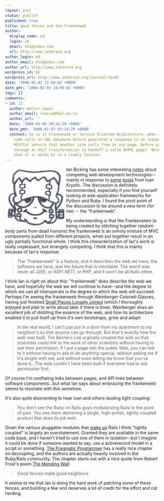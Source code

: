 ```yaml
---
layout: post
status: publish
published: true
title: good fences and the frankenweb
author:
  display_name: ed
  login: ed
  email: ehs@pobox.com
  url: http://www.inkdroid.org
author_login: ed
author_email: ehs@pobox.com
author_url: http://www.inkdroid.org
wordpress_id: 62
wordpress_url: http://www.inkdroid.org/journal/?p=62
date: '2006-01-03 11:09:02 +0000'
date_gmt: '2006-01-03 18:09:02 +0000'
tags: []
comments:
- id: 23
  author: Walter Lewis
  author_email: lewisw@hhpl.on.ca
  author_url: ''
  date: '2006-01-06 20:14:29 +0000'
  date_gmt: '2006-01-07 03:14:29 +0000'
  content: So is it Frankenweb or Service Oriented Architecture, when a block of Ruby
    code calls an SQL database before generated a response to an request from a Perl
    RESTful service that another site calls from an asp page, before passing the results
    through an XSLT transformation to handoff a valid XHTML page?  What matters is
    that a) it works b) in a timely fashion.
---
```

<p><img src="/images/frankenstein.jpg" width="200" align="left" /> Ian Bicking has some interesting <a href="http://blog.ianbicking.org/theres-so-much-more-than-rails.html">notes</a> about competing web development technologies--mainly in response to <a href="http://blogs.law.harvard.edu/ivan/2005/12/20#a42">some</a> <a href="http://blogs.law.harvard.edu/ivan/2005/07/12#a9">posts</a> from Ivan Krystic.  The discussion is definitely recommended, especially if you find yourself looking at web application frameworks for Python and Ruby. I found the pivot point of the discussion to be around a new term (for me) -- the "frankenweb".</p>
<p>My understanding is that like Frankenstein (a being created by stitching together random body parts from dead humans) the frankenweb is an unholy mixture of MVC components pulled from different projects, when put together result in an ugly partially functional whole. I think this characterization of Ian's work is really unpleasant, but strangely compelling. I think that this is mainly because of Ian's response:</p>
<blockquote><p>
The "Frankenweb" is a feature, and it describes the web we have, the software we have, and the future that is inevitable. The world was never all J2EE, or ASP(.NET), or PHP, and it won't be all Rails either.
</p></blockquote>
<p>I think Ian is right on about this: "frankenweb" does describe the web we have, and hopefully the web we will continue to have--and the degree to which we can all interoperate is the degree to which the web will succeed. Perhaps I'm seeing the frankenweb through Weinberger-Colored-Glasses, having just finished <a href="http://www.smallpieces.com/">Small Pieces Loosely Joined</a> (which I thoroughly enjoyed and plan to write about later if there is time).  Weinberger does an excellent job of distilling the essence of the web, and how its architecture enabled it to pull itself up from it's own bootstraps, grow and adapt:</p>
<blockquote><p>
In the real world, I can't just put in a door from my apartment to my neighbor's so that anyone can go through. But that's exactly how the web was built. Tim Berners-Lee orginally created the web so that scientists could link to the work of other scientists without having to ask their permission. If I put a page into the public Web, you can link to it without having to ask to do anything special, without asking me if it's alright with me, and without even letting me know that you've done it...The web couldn't have been built if everyone had to ask permission first.
</p></blockquote>
<p>Of course I'm conflating links between pages, and API links between software components...but what Ian says about embracing the frankenweb seems to resonate with this somehow. </p>
<p>It's also quite disorienting to hear Ivan and others lauding tight coupling: </p>
<blockquote><p>
You don't see the Ruby on Rails guys modularizing Rails to the point of pain. You see them delivering a single, high-polish, tightly coupled product that does its job well.
</p></blockquote>
<p>Given the various pluggable modules that <a href="http://dev.rubyonrails.org/browser/trunk">make up</a> Rails I think "tightly coupled" is largely an overstatement. Granted they are available in the same code base, and I haven't tried to use one of them in isolation--but I imagine it could be done if someone wanted to say, use a activerecord model in a script or something. <a href="http://www.pragmaticprogrammer.com/ppbook/index.shtml">The Pragmatic Programmer</a> has a really nice chapter on decoupling, and the authors are actually heavily involved in the Ruby/Rails community. The chapter starts out with a nice quote from Robert Frost's poem <a href="http://www.writing.upenn.edu/~afilreis/88/frost-mending.html">The Mending Wall</a>:</p>
<blockquote><p>
Good fences make good neighbors.
</p></blockquote>
<p>It seems to me that Ian is doing the hard work of patching some of these fences, and building a few and deserves a lot of credit for the effort and cat herding.</p>
